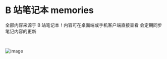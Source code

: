 # B 站笔记本 memories

全部内容来源于 B 站笔记本！内容可在桌面端或手机客户端直接查看
会定期同步笔记内容的更新

&nbsp;

![image](https://th.bing.com/th/id/R.316eaefa4ab6f6ed26f46fb6b48a8b31?rik=u1ftBfSndhg9ig&riu=http%3a%2f%2fweixin.qingyy.net%2fPublic%2fattached%2f2020%2f04%2f26%2f5ea4e87a4c0f2.png&ehk=xh4GECMbQkBBG66ZuQPbcMG4eA1oCUDaGNk3MV3raq0%3d&risl=&pid=ImgRaw&r=0)
